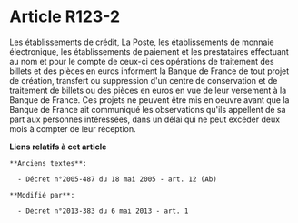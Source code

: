 # Article R123-2

Les établissements de crédit, La Poste, les établissements de monnaie électronique, les établissements de paiement et les
prestataires effectuant au nom et pour le compte de ceux-ci des opérations de traitement des billets et des pièces en euros
informent la Banque de France de tout projet de création, transfert ou suppression d'un centre de conservation et de
traitement de billets ou des pièces en euros en vue de leur versement à la Banque de France. Ces projets ne peuvent être mis
en oeuvre avant que la Banque de France ait communiqué les observations qu'ils appellent de sa part aux personnes
intéressées, dans un délai qui ne peut excéder deux mois à compter de leur réception.

**Liens relatifs à cet article**

	**Anciens textes**:

	  - Décret n°2005-487 du 18 mai 2005 - art. 12 (Ab)

	**Modifié par**:

	  - Décret n°2013-383 du 6 mai 2013 - art. 1
